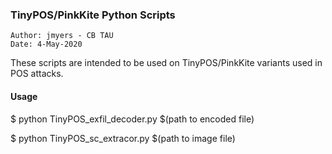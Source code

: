 ### TinyPOS/PinkKite Python Scripts

    Author: jmyers - CB TAU
    Date: 4-May-2020

These scripts are intended to be used on TinyPOS/PinkKite variants used in POS attacks.

#### Usage

$ python TinyPOS_exfil_decoder.py $(path to encoded file)

$ python TinyPOS_sc_extracor.py $(path to image file)
